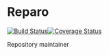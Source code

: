 # Reparo
[![Build Status](https://travis-ci.org/Snugug/reparo.svg?branch=master)](https://travis-ci.org/Snugug/reparo)[![Coverage Status](https://coveralls.io/repos/github/Snugug/reparo/badge.svg?branch=master)](https://coveralls.io/github/Snugug/reparo?branch=master)

Repository maintainer
